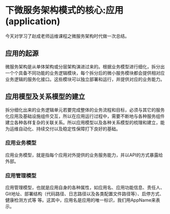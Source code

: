 # 下微服务架构模式的核心:应用(application)

今天对学习了赵成老师运维课程之微服务架构时代做一次总结。

## 应用的起源

微服务架构是从单体架构或分层架构演进过来的。根据业务模型进行细化，拆分出一个个具备不同功能的业务逻辑模块，每个拆分后的微小服务模块都会提供相对应业务逻辑的服务化接口。这些模块可以独立部署和运行，并提供对应的业务能力。

## 应用模型及关系模型的建立

拆分细化出来的业务逻辑单元若要完成整体的业务流程和目标，必须与其它的服务化应用及基础设施组件交互，所以在应用运行过程中，需要不断地与各种服务组件建立各种各样复杂的关联关系。所以应用模型以及各种关系模型的梳理和建立，能为运维自动化、持续交付以及稳定性保障打下良好的基础。

### 应用业务模型

应用业务模型，就是指每个应用对外提供的业务服务能力，并以API的方式暴露给外部。

### 应用管理模型

应用管理模型，也就是应用自身的各种属性，如应用名、应用功能信息、责任人、Git地址、部署结构（代码路径、日志路径以及各类配置文件路径等）、启停方式、健康检测方式等 等。这其中，应用名是应用的唯一标识，我们用AppName来表示。
